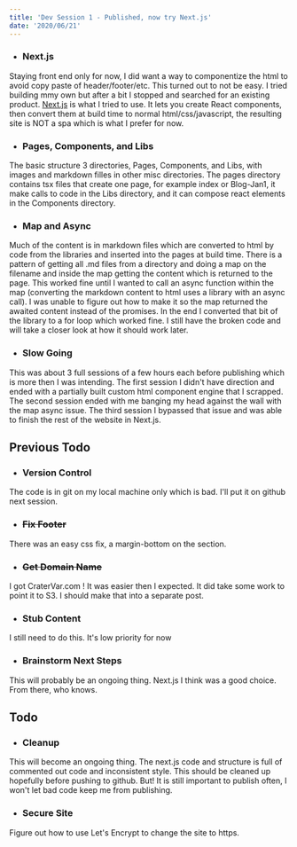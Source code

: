 ```yaml
---
title: 'Dev Session 1 - Published, now try Next.js'
date: '2020/06/21'
---
```

- ### Next.js
Staying front end only for now, I did want a way to componentize the html to avoid copy paste of header/footer/etc. This turned out to not be easy. I tried building mmy own but after a bit I stopped and searched for an existing product. [Next.js](https://nextjs.org) is what I tried to use. It lets you create React components, then convert them at build time to normal html/css/javascript, the resulting site is NOT a spa which is what I prefer for now. 
- ### Pages, Components, and Libs
The basic structure 3 directories, Pages, Components, and Libs, with images and markdown filles in other misc directories. The pages directory contains tsx files that create one page, for example index or Blog-Jan1, it make calls to code in the Libs directory, and it can compose react elements in the Components directory. 
- ### Map and Async
Much of the content is in markdown files which are converted to html by code from the libraries and inserted into the pages at build time. There is a pattern of getting all .md files from a directory and doing a map on the filename and inside the map getting the content which is returned to the page. This worked fine until I wanted to call an async function within the map (converting the markdown content to html uses a library with an async call). I was unable to figure out how to make it so the map returned the awaited content instead of the promises. In the end I converted that bit of the library to a for loop which worked fine. I still have the broken code and will take a closer look at how it should work later. 
- ### Slow Going
This was about 3 full sessions of a few hours each before publishing which is more then I was intending. The first session I didn't have direction and ended with a partially built custom html component engine that I scrapped. The second session ended with me banging my head against the wall with the map async issue. The third session I bypassed that issue and was able to finish the rest of the website in Next.js.
## Previous Todo
- ### Version Control
The code is in git on my local machine only which is bad. I'll put it on github next session.
- ### ~~Fix Footer~~
There was an easy css fix, a margin-bottom on the section.
- ### ~~Get Domain Name~~
I got CraterVar.com ! It was easier then I expected. It did take some work to point it to S3. I should make that into a separate post.
- ### Stub Content
I still need to do this. It's low priority for now
- ### Brainstorm Next Steps
This will probably be an ongoing thing. Next.js I think was a good choice. From there, who knows.
## Todo
- ### Cleanup
This will become an ongoing thing. The next.js code and structure is full of commented out code and inconsistent style. This should be cleaned up hopefully before pushing to github. But! It is still important to publish often, I won't let bad code keep me from publishing.
- ### Secure Site
Figure out how to use Let's Encrypt to change the site to https.
